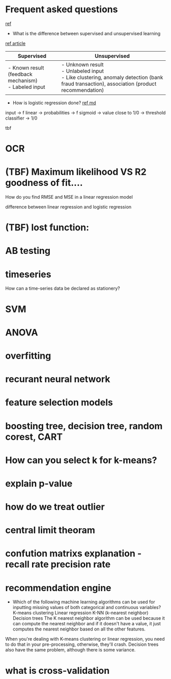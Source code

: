 # Frequent asked questions

[ref](https://www.simplilearn.com/tutorials/data-science-tutorial/data-science-interview-questions)

* What is the difference between supervised and unsupervised learning

[ref article](https://blogs.nvidia.com/blog/2018/08/02/supervised-unsupervised-learning/#:~:text=In%20a%20supervised%20learning%20model,and%20patterns%20on%20its%20own.)

|Supervised |	Unsupervised|
|---|---|
|- Known result (feedback mechanism) <br>- Labeled input|- Unknown result <br>- Unlabeled input <br>- Like clustering, anomaly detection (bank fraud transaction), association (product recommendation) |


	
* How is logistic regression done?
[ref md](https://github.com/Yuhsuant1994/DataScienKnowledge/blob/master/REGRESSION/regression.md)

input -> f linear -> probabilities -> f sigmoid -> value close to 1/0 -> threshold classifier -> 1/0


tbf
# OCR
# (TBF) Maximum likelihood VS R2 goodness of fit....
How do you find RMSE and MSE in a linear regression model

difference between linear regression and logistic regression

# (TBF) lost function: 

# AB testing

# timeseries
How can a time-series data be declared as stationery?

# SVM

# ANOVA

# overfitting

# recurant neural network

# feature selection models

# boosting tree, decision tree, random corest, CART

# How can you select k for k-means?

# explain p-value

# how do we treat outlier

# central limit theoram

# confution matrixs explanation - recall rate precision rate

# recommendation engine


* Which of the following machine learning algorithms can be used for inputting missing values of both categorical and continuous variables?
K-means clustering
Linear regression 
K-NN (k-nearest neighbor)
Decision trees 
The K nearest neighbor algorithm can be used because it can 
compute the nearest neighbor and if it doesn't have a value, 
it just computes the nearest neighbor based on all the other features. 

When you're dealing with K-means clustering or linear regression, 
you need to do that in your pre-processing, otherwise, they'll crash. 
Decision trees also have the same problem, although there is some variance.

# what is cross-validation